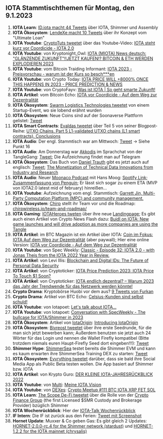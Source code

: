 ## IOTA Stammtischthemen für Montag, den 9.1.2023

1. **IOTA Learn**: [ID.iota macht 44 Tweets](https://twitter.com/id_iota/status/1609957772845780992?s=20&t=pGReBICqxfgN2ov8ERDySg) über IOTA, Shimmer und Assembly
2. **IOTA Ökosystem**: [LendeXe macht 10 Tweets](https://twitter.com/LendeXeFinance/status/1609930924002623488?s=20&t=pGReBICqxfgN2ov8ERDySg) über ihr Konzept vom "Ultimate Loan"
3. **IOTA Youtube**: [CryptoTuts tweetet](https://twitter.com/CryptoTuts/status/1610683727499202561?s=20&t=7PGbq12oyjSqAH-WMBg_zg) über das Youtube-Video: [IOTA steht kurz vor Coordicide - IOTA 2.0](https://www.youtube.com/watch?v=yhZJkelIl_o&t=28s)
4. **IOTA Youtube**: von Kryptonight_Owl: [IOTA (MIOTA) News deutsch: "GLÄNZENDE ZUKUNFT"!!JETZT KAUFEN!? BITCOIN & ETH WERDEN EXPLODIEREN 2023](https://www.youtube.com/watch?v=NGlZs45SDXY)
5. **IOTA Youtube**: vom Bitcoin Traiding Informant: [IOTA 2023 - Preisvorschau - warum ist der Kurs so besch***en](https://www.youtube.com/watch?v=p_naw0m4ACI)
6. **IOTA Youtube**: von Crypto Today: [IOTA PRICE WILL +8000% ONCE THIS HAPPENS IN 2023 - PRICE PREDICTION & NEWS](https://www.youtube.com/watch?v=qC-aG9I_nUw)
7. **IOTA Youtube**: von CryptoFayv: [Was ist IOTA | So geht smarte Zukunft!](https://www.youtube.com/watch?v=5zyw10U05hs)
8. **IOTA Artikel**: vom Bitcoin Echo: [IOTA vor Coordicide - Auf dem Weg zur Dezentralität](https://www.btc-echo.de/news/iota-vor-coordicide-auf-dem-weg-zur-dezentralitaet-157139/)
9. **IOTA Ökosystem**: [Swarm Logistics Technologies tweetet](https://twitter.com/SwarmLogistics/status/1610342862092115970?s=20&t=7PGbq12oyjSqAH-WMBg_zg) von einem Startup-Event, wo sie lobend erähnt wurden
10. **IOTA Ökosystem**: Neue Coins sind auf der Soonaverse Plattform gelistet: [Tweet](https://twitter.com/soon_labs/status/1610511266501767173?s=20&t=7PGbq12oyjSqAH-WMBg_zg)
11. **IOTA Smart Contracts**: [Evaldas tweetet](https://twitter.com/lunfardo314/status/1610201678917124097?s=20&t=7PGbq12oyjSqAH-WMBg_zg) über Teil 5 von seiner Blogpost-Reihe: [UTXO Chains. Part 5 L1-validated UTXO chains (L1 smart contracts). Conclusions](https://medium.com/@lunfardo/utxo-chains-part-5-c4c748566fc6)
12. **IOTA Audio**: Der engl. Stammtisch war am Mittwoch: [Tweet](https://twitter.com/Deep_Sea_Iotan/status/1609967496248922112?s=20&t=7PGbq12oyjSqAH-WMBg_zg) -> Siehe Punkt 16
13. **IOTA Audio**: Am Donnerstag war [Akkodis](https://twitter.com/akkodis_global) im Sprachchat von der TangleGang: [Tweet](https://twitter.com/GangTangleTalk/status/1610175629898416128?s=20&t=7PGbq12oyjSqAH-WMBg_zg); Die Aufzeichnung findet man auf Telegram
14. **IOTA Ökosystem**: Das Buch von [Daniel Trauth](https://twitter.com/DanielTrauth) gibt es jetzt auch auf englisch: [Tweet](https://twitter.com/DanielTrauth/status/1610179112362037248?s=20&t=7PGbq12oyjSqAH-WMBg_zg); [The Monetization of Technical Data Innovations from Industry and Research](https://link.springer.com/book/10.1007/978-3-662-66509-1?utm_medium=affiliate&utm_source=commission_junction_authors&utm_campaign=CONR_BOOKS_ECOM_CH_PHSS_ALWYS_PRODUCT&utm_content=productdatafeed&utm_term=PID100454108&source=shoppingads&locale=en-ch)
15. **IOTA Audio**: Neuer [Moonaco Podcast](https://twitter.com/MoonacoPodcast) mit Hans Moog: [Spotify Link](https://open.spotify.com/episode/1Rre9VTjR5A2tyqtaAhuot); [Zusammenfassung von Penguin](https://threadreaderapp.com/thread/1611348168511201280.html); Er lässt sich sogar zu einem ETA (MVP von IOTA2.0 latest mid of february) hinreißen...
16. **IOTA Youtube**: Aufzeichnung vom engl. Stammtisch: [Garrett Jin, Multi-Party Computation Platform (MPC) and community management.](https://www.youtube.com/watch?v=Vljm74H93q0)
17. **IOTA Ökosystem**: [Chirp](https://twitter.com/ChirpIoT) stellt ihr Team vor und die Roadmap: [chirpwireless.io/team-and-roadmap/](https://chirpwireless.io/team-and-roadmap/)
18. **IOTA Gaming**: [IOTAHeroes tweten](https://twitter.com/IotaHeroes/status/1611016459450470400?s=20) über ihre neue [Landingpage](https://www.iotaheroes.com/); Es gibt auch einen Artikel von Crypto News Flash dazu: [Buidl on IOTA: New game launches and will drive adoption as more companies are using the Tangle](https://www.crypto-news-flash.com/build-on-iota-new-game-launches-and-will-drive-adoption-as-more-companies-are-using-the-tangle/)
19. **IOTA Artikel**: im BTC Magazin ist ein Artikel über IOTA: [Coin im Fokus: IOTA Auf dem Weg zur Dezentralität](https://www.btc-echo.de/news/iota-vor-coordicide-auf-dem-weg-zur-dezentralitaet-157139/) (aber paywall); Hier eine online Version: [IOTA vor Coordicide - Auf dem Weg zur Dezentralität](https://www.btc-echo.de/news/iota-vor-coordicide-auf-dem-weg-zur-dezentralitaet-157139/)
20. **IOTA Youtube**: von Spec Weekly: [Classic - Episode 32: IOTA 2.0 - with Jonas Theis from the IOTA 2022 Year in Review.](https://www.youtube.com/watch?v=ta9TSm-Rabo&feature=youtu.be)
21. **IOTA Artikel**: von Levi Illis: [Blockchain and Digital IDs: The Future of Personal Data Security](https://medium.com/@leviillis/blockchain-and-digital-ids-the-future-of-personal-data-security-1f9d61ddf24d)
22. **IOTA Artikel**: von Cryptoticker: [IOTA Price Prediction 2023: IOTA Price To Touch $1 Soon?](https://cryptoticker.io/en/iota-price-prediction-2023/)
23. **IOTA Artikel**: von Cryptoticker: [IOTA endlich dezentral? – Warum 2023 das Jahr der Trendwende für das Netzwerk werden könnte!](https://cryptoticker.io/de/iota-endlich-dezentral-2023/)
24. **Crypto Drama**: Kryptobörse Huobi vor dem aus? [9 Tweets von Furkan](https://twitter.com/FurkanCCTV/status/1611390581778923522?s=20&t=0RsE2juVTz5lPNDC4xPbnQ)
25. **Crypto Drama**: Artikel von BTC Echo: [Celsius-Kunden sind selbst schuld!](https://www.btc-echo.de/news/celsius-kunden-sind-selbst-schuld-ein-kommentar-zum-us-urteil-157328/)
26. **IOTA Youtube**: von Iotapoet: [Let's talk about IOTA…](https://www.youtube.com/watch?v=huIGhLOEj2k)
27. **IOTA Youtube**: von Iotapoet: [Conversation with SpecWeekly - The bullcase for IOTA/Shimmer in 2023](https://www.youtube.com/watch?v=rRKxsjCCD9I)
28. **IOTA Ökosystem**: Artikel von [IotaOrigin](https://twitter.com/origin_iota): [Introducing IotaOrigin](https://medium.com/@iotaorigin/introducing-iotaorigin-129c895b9f97)
29. **IOTA Ökosystem**: [Bivreost tweetet](https://twitter.com/bivreost/status/1611297819008057344?s=20&t=0RsE2juVTz5lPNDC4xPbnQ) über ihre erste Seedrunde, für die man sich jetzt bewerben kann; Außerdem benutzen sie jetzt auch 24 Wörter für das Login und nennen die Wallet Firefly kompatibel (Bitte trotzdem niemals euren Haupt-Firefly Seed dort eingeben!!!): [Tweet](https://twitter.com/bivreost/status/1612103317357830145?s=20&t=u8zkOuC0DYPsQzV02jMg7A)
30. **Shimmer Hype**: [ShimmerSea](https://twitter.com/ShimmerSeaDEX) testet bereits die Shimmer EVM und kann es kaum erwarten ihre ShimmerSea Training DEX zu starten: [Tweet](https://twitter.com/ShimmerSeaDEX/status/1612350963905331201?s=20&t=u8zkOuC0DYPsQzV02jMg7A)
31. **IOTA Ökosystem**: [Evvrything tweetet](https://twitter.com/TheEvvrything/status/1612131833063575554?t=2LUWcwVw1KfmqUH8MDVnCQ&s=19) darüber, dass sie bald ihre Social Media App als Public Beta testen wollen. Die App basiert auf Shimmer bzw. IOTA
32. **IOTA Artikel**: von Krypto Guro: [DER KLEINE IOTA-JAHRESRÜCKBLICK 2022](https://krypto-guru.de/news/der-kleine-iota-jahresrueckblick-2022-teil-2/)
33. **IOTA Youtube**: von [Multi](https://twitter.com/multifolio): [Meine IOTA Vision](https://www.youtube.com/watch?v=kG-uVavKQM0)
34. **IOTA Youtube**: von [DEXes](https://twitter.com/_DEXES_): [Crypto Meetup #111 BTC IOTA XRP FET SOL](https://www.youtube.com/watch?v=qqtxnJNwrpo&t=573s)
35. **IOTA Learn**: [The Scope De-Fi tweetet](https://twitter.com/ScopeDefi/status/1612191463365910528?s=20&t=KSGEkC8U1ldZM6ZytctQRw) über die Rolle von der [Crypto Finance Group](https://twitter.com/CryptoFinanceAG) (the first Licensed $SMR Custody and Brokerage Provider) bzüglich Shimmer
36. **IOTA Wochenrückblick**: Hier der [IOTA-Talk Wochenrückblick](https://www.iota-talk.com/index.php?article/252-wochenr%C3%BCckblick-vom-1-bis-7-januar-2023/)
37. **IF Intern**: Die IF ist zurück aus den Ferien: [Tweet mit Screenshot](https://twitter.com/Vrom14286662/status/1612388476506218496?s=20&t=KSGEkC8U1ldZM6ZytctQRw)
38. **Hornet Update**: Muxxer & Co geben Gas: Es gibt gleich 2 Updates: [HORNET-2.0.0-rc.4 for the Shimmer network (stardust)](https://github.com/iotaledger/hornet/releases/tag/v2.0.0-rc.4) und [HORNET-1.2.2 for the IOTA mainnet (chrysalis)](https://github.com/iotaledger/hornet/releases/tag/v1.2.2)
